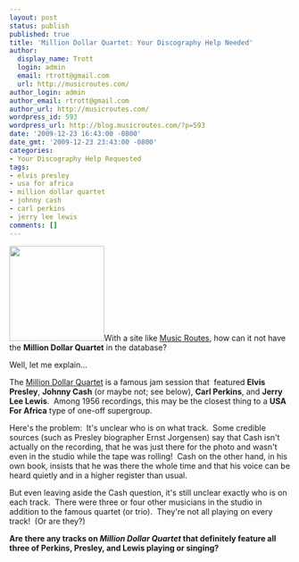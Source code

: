 ```yaml
---
layout: post
status: publish
published: true
title: 'Million Dollar Quartet: Your Discography Help Needed'
author:
  display_name: Trott
  login: admin
  email: rtrott@gmail.com
  url: http://musicroutes.com/
author_login: admin
author_email: rtrott@gmail.com
author_url: http://musicroutes.com/
wordpress_id: 593
wordpress_url: http://blog.musicroutes.com/?p=593
date: '2009-12-23 16:43:00 -0800'
date_gmt: '2009-12-23 23:43:00 -0800'
categories:
- Your Discography Help Requested
tags:
- elvis presley
- usa for africa
- million dollar quartet
- johnny cash
- carl perkins
- jerry lee lewis
comments: []
---
```

<p><img class="alignright" src="http://image.listen.com/img/170x170/3/0/4/0/1670403_170x170.jpg" alt="" width="170" height="170" />With a site like <a href="http://musicroutes.com/" target="_blank">Music Routes</a>, how can it not have the <strong>Million Dollar Quartet</strong> in the database?</p>
<p>Well, let me explain...</p>
<p>The <a href="http://en.wikipedia.org/wiki/Million_Dollar_Quartet" target="_blank">Million Dollar Quartet</a> is a famous jam session that  featured <strong>Elvis Presley</strong>, <strong>Johnny Cash</strong> (or maybe not; see below), <strong>Carl Perkins</strong>, and <strong>Jerry Lee Lewis</strong>.  Among 1956 recordings, this may be the closest thing to a <strong>USA For Africa</strong> type of one-off supergroup.</p>
<p>Here's the problem:  It's unclear who is on what track.  Some credible sources (such as Presley biographer Ernst Jorgensen) say that Cash isn't actually on the recording, that he was just there for the photo and wasn't even in the studio while the tape was rolling!  Cash on the other hand, in his own book, insists that he was there the whole time and that his voice can be heard quietly and in a higher register than usual.</p>
<p>But even leaving aside the Cash question, it's still unclear exactly who is on each track.  There were three or four other musicians in the studio in addition to the famous quartet (or trio).  They're not all playing on every track!  (Or are they?)</p>
<p><strong>Are there any tracks on <em>Million Dollar Quartet</em> that definitely feature all three of Perkins, Presley, and Lewis playing or singing?</strong></p>
